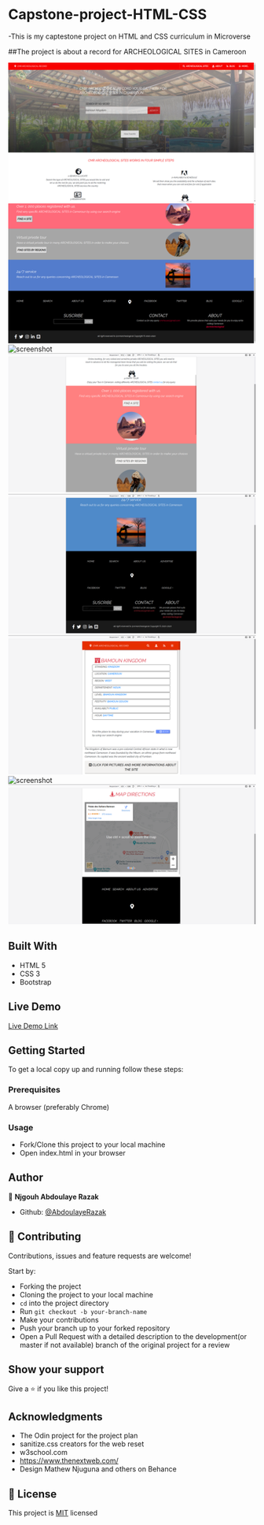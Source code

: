 # Capstone-project-HTML-CSS
-This is my captestone project on HTML and CSS curriculum in Microverse

##The project is about a record for ARCHEOLOGICAL SITES in Cameroon

![screenshot](./images/1.jpg)
![screenshot](./images/2.jpg)
![screenshot](./images/3.jpg)
![screenshot](./images/4.jpg)
![screenshot](./images/5.jpg)
![screenshot](./images/66.jpg)
![screenshot](./images/7.jpg)
![screenshot](./images/8.jpg)
## Built With

- HTML 5
- CSS 3
- Bootstrap

## Live Demo

[Live Demo Link](https://abdoulaye-thespy.github.io/Capstone-project-HTML-CSS/)

## Getting Started

To get a local copy up and running follow these steps:

### Prerequisites

A browser (preferably Chrome)

### Usage

- Fork/Clone this project to your local machine
- Open index.html in your browser

## Author

👤 **Njgouh Abdoulaye Razak**

- Github: [@AbdoulayeRazak](https://github.com/Abdoulaye-Thepsy)

## 🤝 Contributing

Contributions, issues and feature requests are welcome!

Start by:

- Forking the project
- Cloning the project to your local machine
- `cd` into the project directory
- Run `git checkout -b your-branch-name`
- Make your contributions
- Push your branch up to your forked repository
- Open a Pull Request with a detailed description to the development(or master if not available) branch of the original project for a review

## Show your support

Give a ⭐️ if you like this project!

## Acknowledgments

- The Odin project for the project plan
- sanitize.css creators for the web reset
- w3school.com
- https://www.thenextweb.com/
- Design Mathew Njuguna and others on Behance

## 📝 License

This project is [MIT](LICENSE.md) licensed
